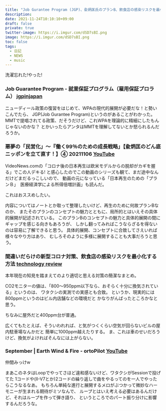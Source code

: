 ```yaml
---
title: "Job Gurantee Program (JGP)、兪炳匡氏のプランB、飲食店の感染リスクを最小化する方法、ortoPilot"
description: 
date: 2021-11-24T10:10:10+09:00
draft: false
private: true
twitter-image: https://i.imgur.com/dSD7sBI.png
image: https://i.imgur.com/dSD7sBI.png
toc: false
tags:
  - 日記
  - NEWS
  - music
---
```


洗濯忘れた!やった!

### Job Guarantee Program - 就業保証プログラム（雇用保証プロラム） [jgpinjapan](https://jgpinjapan.wixsite.com/website)

ニューディール政策の復習をはじめて、WPAの現代的展開が必要だな！と勢いこんでたら、
JGP(Job Gurantee Program)というのがあることがわかった。
MMTで提唱されてる政策、だそうだけど、これWPAを理論的に精細にしたもんじゃないのかな？
とかいったらアンタはMMTを理解してないとか怒られるんだろうか。

### 悪夢の「民営化」～『働く99％のための成長戦略」【兪炳匡のどん底ニッポンを立て直す！】④ 20211106 [YouTube](https://www.youtube.com/watch?v=lRyeYf497II)

VideoNews.comの「コロナ後の日本再生は欧米モデルからの脱却がカギを握る」でこの人デキる!
と感心したのでこの動画のシリーズも観て、まだ途中なんだけどまだるっこしいので、
動画の元になっている「日本再生のための「プランＢ」　医療経済学による所得倍増計画」も読んだ。

これはおススめしたい。

内容についてはノートとか取って整理したいけど、再生のために何故プランBなのか、
またそのプランのコンセプトの魅力とともに、局所的とはいえその具体的展開が記述されている。
このプランBのコンセプトの魅力と具体的展開の間にギャップを感じる向きもあろうが、
しかし翻ってみればこうならざるを得ないのは容易に了解できると思う。
具体的展開、コンセプトに合致してさえいれば様々なやり方はあり、
むしろそのように多様に展開することも大事だろうと思う。

### 間違いだらけの新型コロナ対策、飲食店の感染リスクを最小化する方法 [technology review](https://www.technologyreview.jp/s/223598/how-to-make-restaurants-safer/?utm_source=oldposttweet&utm_medium=social&utm_campaign=RegisteredMembers)

本年現在の知見を踏まえてのより適切と思える対策の簡潔なまとめ。

CO2モニターの値は、「800～950ppm以下なら、おそらく十分に換気されている」というのは、
ワタクシの実測での実感とも合致。
というか、現実的には800ppmというのはビル内店舗などの環境だと
かなりがんばったところかなと思う。

ちなみに屋外だと400ppm台が普通。

広くてもたとえば、そういわれれば、と気がつくくらい空気が回らないビルの屋内駐車場なんかだと
簡単に1000ppm越えたりする。
ま、これは車のせいだろうけど、換気がよければそんなには上がらない。

### September | Earth Wind & Fire - ortoPilot [YouTube](https://www.youtube.com/watch?v=SPjhzzNwR9I)

仲間みっけw

まあこのネタはLoopでやってさほど違和感ないけど、ワタクシがSessionで投げてた
1コードや(II-V7とか)2コードの繰り返しで曲をやるってのを一人でやったらこうなるなあ。
もちろん単純な進行と展開するメロがぶつかって微妙なハーモニーが生まれる期待がミソなんで、
ループとはいえ考える必要はあるんだけど、それはループを作って弾き語り、
というところでのパート振り分けに影響するんだろうな。
